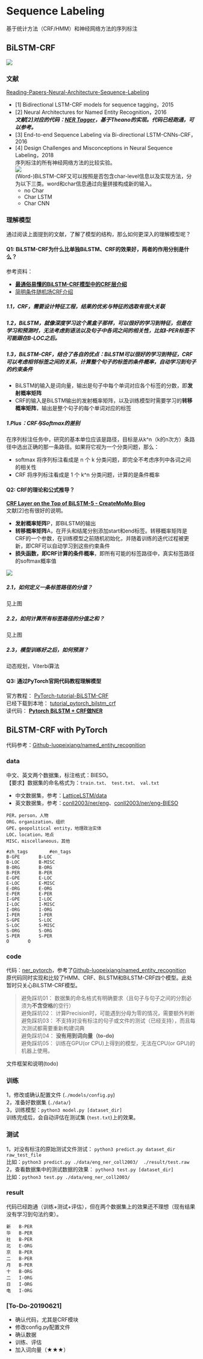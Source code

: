 # Sequence Labeling
基于统计方法（CRF/HMM）和神经网络方法的序列标注

## BiLSTM-CRF
![](./paper/BiLSTM_CRF.png)
### 文献
[Reading-Papers-Neural-Architecture-Sequence-Labeling](./paper)
  - [1] Bidirectional LSTM-CRF models for sequence tagging，2015
  - [2] Neural Architectures for Named Entity Recognition，2016  
  ***文献[2]对应的代码：[NER Tagger](https://github.com/glample/tagger)，基于Theano的实现。代码已经跑通，可以参考。***
  - [3] End-to-end Sequence Labeling via Bi-directional LSTM-CNNs-CRF，2016
  - [4] Design Challenges and Misconceptions in Neural Sequence Labeling，2018  
  序列标注的所有神经网络方法的比较实验。  
  ![](./paper/LSTM_CRF_Char.png)  
  (Word-)BiLSTM-CRF又可以按照是否包含char-level信息以及实现方法，分为以下三类。word和char信息通过向量拼接构成新的输入。
    - no Char
    - Char LSTM
    - Char CNN

### 理解模型
通过阅读上面提到的文献，了解了模型的结构，那么如何更深入的理解模型呢？
#### Q1: BiLSTM-CRF为什么比单独BiLSTM、CRF的效果好，两者的作用分别是什么？
参考资料：
- **[最通俗易懂的BiLSTM-CRF模型中的CRF层介绍](https://zhuanlan.zhihu.com/p/44042528)**
- [简明条件随机场CRF介绍](https://zhuanlan.zhihu.com/p/37163081)  

##### 1.1，CRF，需要设计特征工程，结果的优劣与特征的选取有很大关联
##### 1.2，BiLSTM，就像深度学习这个黑盒子那样，可以很好的学习到特征，但是在学习和预测时，无法考虑到语法以及句子中各词之间的相关性，比如I-PER标签不可能跟在B-LOC之后。
##### 1.3，BiLSTM-CRF，结合了各自的优点：BiLSTM可以很好的学习到特征，CRF可以考虑相邻标签之间的关系，计算整个句子的标签的条件概率，自动学习到句子的约束条件
- BiLSTM的输入是词向量，输出是句子中每个单词对应各个标签的分数，即**发射概率矩阵**
- CRF的输入是BiLSTM输出的发射概率矩阵，以及训练模型时需要学习的**转移概率矩阵**，输出是整个句子的每个单词对应的标签
##### 1.Plus：CRF与Softmax的差别
在序列标注任务中，研究的基本单位应该是路径，目标是从k^n（k的n次方）条路径中选出正确的那一条路径。如果将它视为一个分类问题，那么：
- softmax 将序列标注看成是 n 个 k 分类问题，即完全不考虑序列中各词之间的相关性
- CRF 将序列标注看成是 1 个  k^n 分类问题，计算的是条件概率

#### Q2: CRF的理论和公式推导？
**[CRF Layer on the Top of BiLSTM-5 - CreateMoMo Blog](https://createmomo.github.io/2017/11/11/CRF-Layer-on-the-Top-of-BiLSTM-5/)**  
文献[2]也有很好的说明。
- **发射概率矩阵**P，即BiLSTM的输出
- **转移概率矩阵**A，在开头和结尾分别添加start和end标签。转移概率矩阵是CRF的一个参数，在训练模型之前随机初始化，并随着训练的迭代过程被更新，即CRF可以自动学习到这些约束条件
- **损失函数，即CRF计算的条件概率**，即所有可能的标签路径中，真实标签路径的softmax概率值


![](./paper/crf_theory.png)
##### 2.1，如何定义一条标签路径的分值？
见上图
##### 2.2，如何计算所有标签路径的分值之和？
见上图
##### 2.3，模型训练好之后，如何预测？
动态规划，Viterbi算法

#### Q3: 通过PyTorch官网代码教程理解模型
官方教程： [PyTorch-tutorial-BiLSTM-CRF](https://pytorch.org/tutorials/beginner/nlp/advanced_tutorial.html#sphx-glr-beginner-nlp-advanced-tutorial-py)  
已经下载到本地： [tutorial_pytorch_bilstm_crf](./tutorial_pytorch_bilstm_crf/)  
读代码： **[Pytorch BiLSTM + CRF做NER](https://zhuanlan.zhihu.com/p/59845590)**  


## BiLSTM-CRF with PyTorch
代码参考：[Github-luopeixiang/named_entity_recognition](https://github.com/luopeixiang/named_entity_recognition)

### data
中文、英文两个数据集，标注格式：BIESO。  
【要求】数据集的命名格式为：`train.txt、 test.txt、 val.txt`
- 中文数据集，参考：[LatticeLSTM/data](https://github.com/jiesutd/LatticeLSTM/tree/master/data)
- 英文数据集，参考：[conll2003/ner/eng](https://www.clips.uantwerpen.be/conll2003/ner/)、[conll2003/ner/eng-BIESO](https://github.com/liu-nlper/SLTK/tree/master/data)
```
PER，person，人物
ORG，organization，组织
GPE，geopolitical entity，地理政治实体
LOC，location，地点
MISC，miscellaneous，其他

#zh_tags        #en_tags
B-GPE		B-LOC
B-LOC		B-MISC
B-ORG		B-ORG
B-PER		B-PER
E-GPE		E-LOC
E-LOC		E-MISC
E-ORG		E-ORG
E-PER		E-PER
I-GPE		I-LOC
I-LOC		I-MISC
I-ORG		I-ORG
I-PER		I-PER
S-GPE		S-LOC
S-LOC		S-MISC
S-ORG		S-ORG
S-PER		S-PER
O		O      
```

### code
代码：[ner_pytorch](./ner_pytorch)，参考了[Github-luopeixiang/named_entity_recognition](https://github.com/luopeixiang/named_entity_recognition)  
原代码同时实现和比较了HMM、CRF、BiLSTM和BiLSTM-CRF四个模型。此处暂时只关心BiLSTM-CRF模型。  
> 避免踩坑01： 数据集的命名格式有明确要求（且句子与句子之间的分割必须为**不含空格**的空行）  
> 避免踩坑02： 计算Precision时，可能遇到分母为零的情况，需要额外判断   
> 避免踩坑03： 不支持对没有标注的句子或文件的测试（已经支持），而且每次测试都需要重新构建词典  
> 避免踩坑04： **没有用到词向量（to-do)**  
> 避免踩坑05： 训练在GPU(or CPU)上得到的模型，无法在CPU(or GPU)的机器上使用。

文件框架和说明(todo)

### 训练
1，修改或确认配置文件 (`./models/config.py`)  
2，准备好数据集 (`./data/`)  
3，训练模型：`python3 model.py [dataset_dir]`  
训练完成后，会自动评估在测试集 (`test.txt`)上的效果。

### 测试
1，对没有标注的原始测试文件测试： `python3 predict.py dataset_dir raw_test_file`  
比如：`python3 predict.py ./data/eng_ner_coll2003/  ./result/test.raw`  
2，查看数据集中的测试数据的效果： `python3 test.py [dataset_dir]`  
比如：`python3 test.py ./data/eng_ner_coll2003/`  

### result
代码已经跑通（训练+测试+评估），但在两个数据集上的效果还不理想（现有结果没有学习到句法约束）。
```
新	B-PER
华	B-PER
社	B-PER
北	E-ORG
京	B-PER
二	B-PER
月	B-PER
十	B-ORG
二	I-ORG
日	I-ORG
电	I-ORG
```

### [To-Do-20190621]
- 确认代码，尤其是CRF模块
- 修改config.py配置文件
- 确认数据
- 训练、评估
- 加入词向量（★★★）
